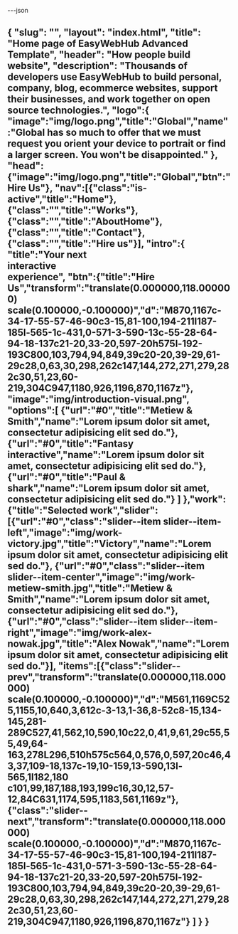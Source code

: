 ---json

{
    "slug": "",
    "layout": "index.html",
    "title": "Home page of EasyWebHub Advanced Template",
    "header": "How people build website",
    "description": "Thousands of developers use EasyWebHub to build personal, company, blog, ecommerce websites, support their businesses, and work together on open source technologies.",
    "logo":{
     "image":"img/logo.png","title":"Global","name":"Global has so much to offer that we must request you orient your device to portrait or find a larger screen. You won't be disappointed."
      },
     "head":{"image":"img/logo.png","title":"Global","btn":"Hire Us"},
      "nav":[{"class":"is-active","title":"Home"},{"class":"","title":"Works"},{"class":"","title":"AboutHome"},{"class":"","title":"Contact"},{"class":"","title":"Hire us"}],
  "intro":{ "title":"Your next<br>interactive<br>experience", "btn":{"title":"Hire Us","transform":"translate(0.000000,118.000000) scale(0.100000,-0.100000)","d":"M870,1167c-34-17-55-57-46-90c3-15,81-100,194-211l187-185l-565-1c-431,0-571-3-590-13c-55-28-64-94-18-137c21-20,33-20,597-20h575l-192-193C800,103,794,94,849,39c20-20,39-29,61-29c28,0,63,30,298,262c147,144,272,271,279,282c30,51,23,60-219,304C947,1180,926,1196,870,1167z"},
                            "image":"img/introduction-visual.png", "options":[ {"url":"#0","title":"Metiew &amp; Smith","name":"Lorem ipsum dolor sit amet, consectetur adipisicing elit sed do."}, {"url":"#0","title":"Fantasy interactive","name":"Lorem ipsum dolor sit amet, consectetur adipisicing elit sed do."}, 
                   {"url":"#0","title":"Paul &amp; shark","name":"Lorem ipsum dolor sit amet, consectetur adipisicing elit sed do."} ] },"work":{"title":"Selected work","slider":[{"url":"#0","class":"slider--item slider--item-left","image":"img/work-victory.jpg","title":"Victory","name":"Lorem ipsum dolor sit amet, consectetur adipisicing elit sed do."}, {"url":"#0","class":"slider--item slider--item-center","image":"img/work-metiew-smith.jpg","title":"Metiew &amp; Smith","name":"Lorem ipsum dolor sit amet, consectetur adipisicing elit sed do."},{"url":"#0","class":"slider--item slider--item-right","image":"img/work-alex-nowak.jpg","title":"Alex Nowak","name":"Lorem ipsum dolor sit amet, consectetur adipisicing elit sed do."}], "items":[{"class":"slider--prev","transform":"translate(0.000000,118.000000) scale(0.100000,-0.100000)","d":"M561,1169C525,1155,10,640,3,612c-3-13,1-36,8-52c8-15,134-145,281-289C527,41,562,10,590,10c22,0,41,9,61,29c55,55,49,64-163,278L296,510h575c564,0,576,0,597,20c46,43,37,109-18,137c-19,10-159,13-590,13l-565,1l182,180 c101,99,187,188,193,199c16,30,12,57-12,84C631,1174,595,1183,561,1169z"}, 
         {"class":"slider--next","transform":"translate(0.000000,118.000000)                        scale(0.100000,-0.100000)","d":"M870,1167c-34-17-55-57-46-90c3-15,81-100,194-211l187-185l-565-1c-431,0-571-3-590-13c-55-28-64-94-18-137c21-20,33-20,597-20h575l-192-193C800,103,794,94,849,39c20-20,39-29,61-29c28,0,63,30,298,262c147,144,272,271,279,282c30,51,23,60-219,304C947,1180,926,1196,870,1167z"}
                            ] }
}
---
